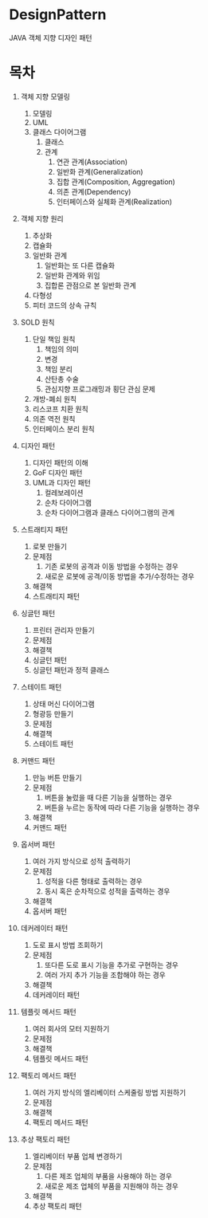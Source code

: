 # DesignPattern
JAVA 객체 지향 디자인 패턴

# 목차
1. 객체 지향 모델링
    1. 모델링
    2. UML
    3. 클래스 다이어그램
        1. 클래스
        2. 관계
            1. 연관 관계(Association)
            2. 일반화 관계(Generalization)
            3. 집합 관계(Composition, Aggregation)
            4. 의존 관계(Dependency)
            5. 인터페이스와 실체화 관계(Realization)
2. 객체 지향 원리
    1. 추상화
    2. 캡슐화
    3. 일반화 관계
        1. 일반화는 또 다른 캡슐화
        2. 일반화 관계와 위임
        3. 집합론 관점으로 본 일반화 관계
    4. 다형성
    5. 피터 코드의 상속 규칙
3. SOLD 원칙
    1. 단일 책임 원칙
        1. 책임의 의미
        2. 변경
        3. 책임 분리
        4. 산탄총 수술
        5. 관심지향 프로그래밍과 횡단 관심 문제
    2. 개방-폐쇠 원칙
    3. 리스코프 치환 원칙
    4. 의존 역전 원칙
    5. 인터페이스 분리 원칙

4. 디자인 패턴
    1. 디자인 패턴의 이해
    2. GoF 디자인 패턴
    3. UML과 디자인 패턴
        1. 컬레보레이션
        2. 순차 다이어그램
        3. 순차 다이어그램과 클래스 다이어그램의 관계

5. 스트래티지 패턴
    1. 로봇 만들기
    2. 문제점
        1. 기존 로봇의 공격과 이동 방법을 수정하는 경우
        2. 새로운 로봇에 공격/이동 방법을 추가/수정하는 경우
    3. 해결책
    4. 스트래티지 패턴

6. 싱글턴 패턴
    1. 프린터 관리자 만들기
    2. 문제점
    3. 해결책
    4. 싱글턴 패턴
    5. 싱글턴 패턴과 정적 클래스

7. 스테이트 패턴
    1. 상태 머신 다이어그램
    2. 형광등 만들기
    3. 문제점
    4. 해결책
    5. 스테이트 패턴

8. 커맨드 패턴
    1. 만능 버튼 만들기
    2. 문제점
        1. 버튼을 눌렀을 때 다른 기능을 실행하는 경우
        2. 버튼을 누르는 동작에 따라 다른 기능을 실행하는 경우
    3. 해결책
    4. 커맨드 패턴

9. 옵서버 패턴
    1. 여러 가지 방식으로 성적 출력하기
    2. 문제점
        1. 성적을 다른 형태로 출력하는 경우
        2. 동시 혹은 순차적으로 성적을 출력하는 경우
    3. 해결책
    4. 옵서버 패턴

10. 데커레이터 패턴
    1. 도로 표시 방법 조회하기
    2. 문제점
        1. 또다른 도로 표시 기능을 추가로 구현하는 경우
        2. 여러 가지 추가 기능을 조합해야 하는 경우
    3. 해결책
    4. 데커레이터 패턴

11. 템플릿 메서드 패턴
    1. 여러 회사의 모터 지원하기
    2. 문제점
    3. 해결책
    4. 템플릿 메서드 패턴

12. 팩토리 메서드 패턴
    1. 여러 가지 방식의 엘리베이터 스케줄링 방법 지원하기
    2. 문제점
    3. 해결책
    4. 팩토리 메서드 패턴

13. 추상 팩토리 패턴
    1. 엘리베이터 부품 업체 변경하기
    2. 문제점
        1. 다른 제조 업체의 부품을 사용해야 하는 경우
        2. 새로운 제조 업체의 부품을 지원해야 하는 경우
    3. 해결책
    4. 추상 팩토리 패턴
